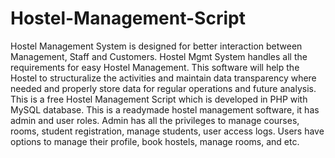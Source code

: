 # Hostel-Management-Script
Hostel Management System is designed for better interaction between Management, Staff and Customers. Hostel Mgmt System handles all the requirements for easy Hostel Management. This software will help the Hostel to structuralize the activities and maintain data transparency where needed and properly store data for regular operations and future analysis. This is a free Hostel Management Script which is developed in PHP with MySQL database. This is a readymade hostel management software, it has admin and user roles. Admin has all the privileges to manage courses, rooms, student registration, manage students, user access logs. Users have options to manage their profile, book hostels, manage rooms, and etc.
